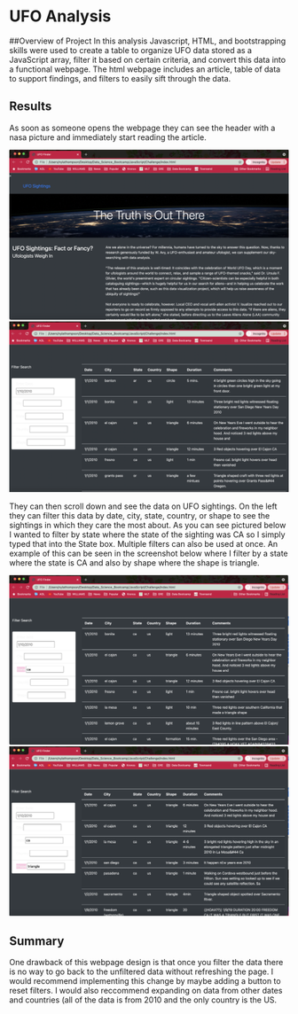 # UFO Analysis

##Overview of Project
In this analysis Javascript, HTML, and bootstrapping skills were used to create a table to organize UFO data stored as a JavaScript array, filter it based on certain criteria, and convert this data into a functional webpage. The html webpage includes an article, table of data to support findings, and filters to easily sift through the data.

## Results
As soon as someone opens the webpage they can see the header with a nasa picture and immediately start reading the article.

![screenshot1](images/screenshot1.png)
![screenshot2](images/screenshot2.png)

They can then scroll down and see the data on UFO sightings. On the left they can filter this data by date, city, state, country, or shape to see the sightings in which they care the most about. As you can see pictured below I wanted to filter by state where the state of the sighting was CA so I simply typed that into the State box. Multiple filters can also be used at once. An example of this can be seen in the screenshot below where I filter by a state where the state is CA and also by shape where the shape is triangle.

![screenshot3](images/screenshot3.png)
![screenshot4](images/screenshot4.png)

## Summary
One drawback of this webpage design is that once you filter the data there is no way to go back to the unfiltered data without refreshing the page. I would recommend implementing this change by maybe adding a button to reset filters. I would also reccommend expanding on data from other dates and countries (all of the data is from 2010 and the only country is the US.
